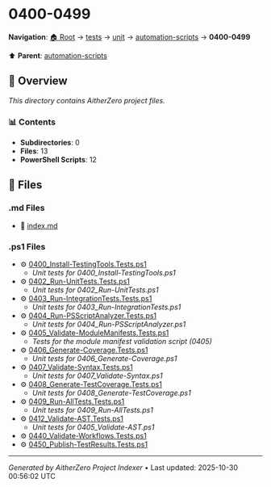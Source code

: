 # 0400-0499

**Navigation**: [🏠 Root](../../../../index.md) → [tests](../../../index.md) → [unit](../../index.md) → [automation-scripts](../index.md) → **0400-0499**

⬆️ **Parent**: [automation-scripts](../index.md)

## 📖 Overview

*This directory contains AitherZero project files.*

### 📊 Contents

- **Subdirectories**: 0
- **Files**: 13
- **PowerShell Scripts**: 12

## 📄 Files

### .md Files

- 📝 [index.md](./index.md)

### .ps1 Files

- ⚙️ [0400_Install-TestingTools.Tests.ps1](./0400_Install-TestingTools.Tests.ps1)
  - *Unit tests for 0400_Install-TestingTools.ps1*
- ⚙️ [0402_Run-UnitTests.Tests.ps1](./0402_Run-UnitTests.Tests.ps1)
  - *Unit tests for 0402_Run-UnitTests.ps1*
- ⚙️ [0403_Run-IntegrationTests.Tests.ps1](./0403_Run-IntegrationTests.Tests.ps1)
  - *Unit tests for 0403_Run-IntegrationTests.ps1*
- ⚙️ [0404_Run-PSScriptAnalyzer.Tests.ps1](./0404_Run-PSScriptAnalyzer.Tests.ps1)
  - *Unit tests for 0404_Run-PSScriptAnalyzer.ps1*
- ⚙️ [0405_Validate-ModuleManifests.Tests.ps1](./0405_Validate-ModuleManifests.Tests.ps1)
  - *Tests for the module manifest validation script (0405)*
- ⚙️ [0406_Generate-Coverage.Tests.ps1](./0406_Generate-Coverage.Tests.ps1)
  - *Unit tests for 0406_Generate-Coverage.ps1*
- ⚙️ [0407_Validate-Syntax.Tests.ps1](./0407_Validate-Syntax.Tests.ps1)
  - *Unit tests for 0407_Validate-Syntax.ps1*
- ⚙️ [0408_Generate-TestCoverage.Tests.ps1](./0408_Generate-TestCoverage.Tests.ps1)
  - *Unit tests for 0408_Generate-TestCoverage.ps1*
- ⚙️ [0409_Run-AllTests.Tests.ps1](./0409_Run-AllTests.Tests.ps1)
  - *Unit tests for 0409_Run-AllTests.ps1*
- ⚙️ [0412_Validate-AST.Tests.ps1](./0412_Validate-AST.Tests.ps1)
  - *Unit tests for 0405_Validate-AST.ps1*
- ⚙️ [0440_Validate-Workflows.Tests.ps1](./0440_Validate-Workflows.Tests.ps1)
- ⚙️ [0450_Publish-TestResults.Tests.ps1](./0450_Publish-TestResults.Tests.ps1)

---

*Generated by AitherZero Project Indexer* • Last updated: 2025-10-30 00:56:02 UTC

